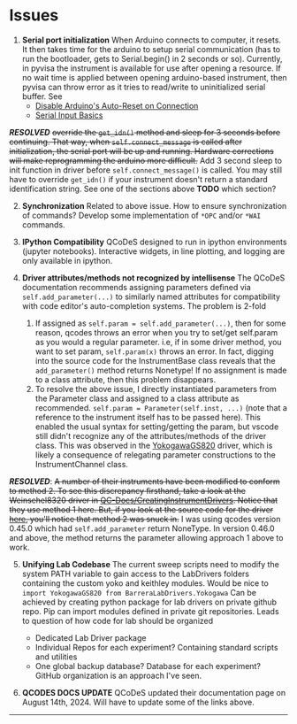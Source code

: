 # Issues 
1. **Serial port initialization**
When Arduino connects to computer, it resets. It then takes time for the arduino to setup serial communication (has to run the bootloader, gets to Serial.begin() in 2 seconds or so). Currently, in pyvisa the instrument is available for use after opening a resource. If no wait time is applied between opening arduino-based instrument, then pyvisa can throw error as it tries to read/write to uninitialized serial buffer. 
See 
    - [Disable Arduino's Auto-Reset on Connection](https://www.astroscopic.com/blog/disable-arduinos-auto-reset-connection#:~:text=Permanent%20Method,permanently%20installed%20into%20a%20project)
    - [Serial Input Basics](https://forum.arduino.cc/t/serial-input-basics-updated/382007)
    
***RESOLVED*** ~~override the `get_idn()` method and sleep for 3 seconds before continuing. That way, when `self.connect_message` is called after initialization, the serial port will be up and running. Hardware corrections will make reprogramming the arduino more difficult.~~
Add 3 second sleep to init function in driver before `self.connect_message()` is called. You may still have to override `get_idn()` if your instrument doesn't return a standard identification string. See one of the sections above **TODO** which section?  

2. **Synchronization**
Related to above issue. How to ensure synchronization of commands? Develop some implementation of  `*OPC` and/or `*WAI` commands.

3. **IPython Compatibility**
QCoDeS designed to run in ipython environments (jupyter notebooks). Interactive widgets, in line plotting, and logging are only available in ipython. 

4. **Driver attributes/methods not recognized by intellisense**
The QCoDeS documentation recommends assigning parameters defined via `self.add_parameter(...)` to similarly named attributes for compatibility with code editor's auto-completion systems. The problem is 2-fold 
    1. If assigned as `self.param = self.add_parameter(...)`, then for some reason, qcodes throws an error when you try to set/get self.param as you would a regular parameter. i.e, if in some driver method, you want to set param, `self.param(x)` throws an error. In fact, digging into the source code for the InstrumentBase class reveals that the `add_parameter()` method returns Nonetype! If no assignment is made to a class attribute, then this problem disappears. 
    2. To resolve the above issue, I directly instantiated parameters from the Parameter class and assigned to a class attribute as recommended. `self.param = Parameter(self.inst, ...)` (note that a reference to the instrument itself has to be passed here). This enabled the usual syntax for setting/getting the param, but vscode still didn't recognize any of the attributes/methods of the driver class. This was observed in the [YokogawaGS820](/QCoDeS/src/LabDrivers/Yokogawa_GS820.py) driver, which is likely a consequence of relegating parameter constructions to the InstrumentChannel class. 
    

***RESOLVED***: ~~A number of their instruments have been modified to conform to method 2. To see this discrepancy firsthand, take a look at the Weinschel8320 driver in [QC-Docs/CreatingInstrumentDrivers](http://microsoft.github.io/Qcodes/examples/writing_drivers/Creating-Instrument-Drivers.html). Notice that they use method 1 here. But, if you look at the source code for the driver [here](http://microsoft.github.io/Qcodes/_modules/qcodes/instrument_drivers/weinschel/Weinschel_8320.html#Weinschel8320), you'll notice that method 2 was snuck in.~~
I was using qcodes version 0.45.0 which had `self.add_parameter` return NoneType. In version 0.46.0 and above, the method returns the parameter allowing approach 1 above to work. 

5. **Unifying Lab Codebase**
The current sweep scripts need to modify the system PATH variable to gain access to the LabDrivers folders containing the custom yoko and keithley modules. 
Would be nice to `import YokogawaGS820 from BarreraLabDrivers.Yokogawa`
Can be achieved by creating python package for lab drivers on private github repo. Pip can import modules defined in private git repositories. 
Leads to question of how code for lab should be organized
    - Dedicated Lab Driver package
    - Individual Repos for each experiment? Containing standard scripts and utilities
    - One global backup database? Database for each experiment?
GitHub organization is an approach I've seen. 

6. **QCODES DOCS UPDATE**
QCoDeS updated their documentation page on August 14th, 2024. Will have to update some of the links above. 


--- 
